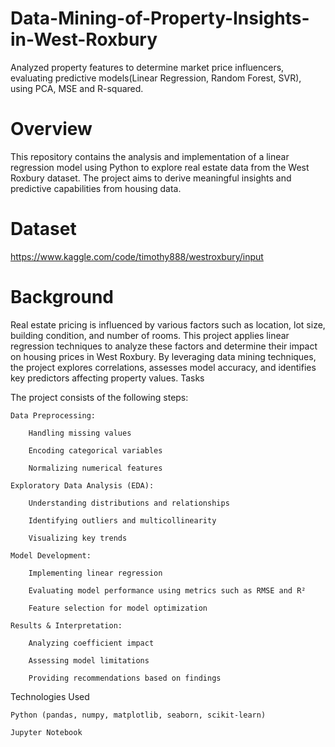 # Data-Mining-of-Property-Insights-in-West-Roxbury
Analyzed property features to determine market price influencers, evaluating predictive models(Linear Regression, Random Forest, SVR), using PCA, MSE and R-squared. 

# Overview

This repository contains the analysis and implementation of a linear regression model using Python to explore real estate data from the West Roxbury dataset. The project aims to derive meaningful insights and predictive capabilities from housing data.

# Dataset

https://www.kaggle.com/code/timothy888/westroxbury/input


# Background

Real estate pricing is influenced by various factors such as location, lot size, building condition, and number of rooms. This project applies linear regression techniques to analyze these factors and determine their impact on housing prices in West Roxbury. By leveraging data mining techniques, the project explores correlations, assesses model accuracy, and identifies key predictors affecting property values.
Tasks

The project consists of the following steps:

    Data Preprocessing:

        Handling missing values

        Encoding categorical variables

        Normalizing numerical features

    Exploratory Data Analysis (EDA):

        Understanding distributions and relationships

        Identifying outliers and multicollinearity

        Visualizing key trends

    Model Development:

        Implementing linear regression

        Evaluating model performance using metrics such as RMSE and R²

        Feature selection for model optimization

    Results & Interpretation:

        Analyzing coefficient impact

        Assessing model limitations

        Providing recommendations based on findings

Technologies Used

    Python (pandas, numpy, matplotlib, seaborn, scikit-learn)

    Jupyter Notebook
